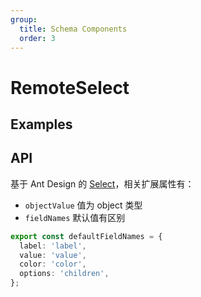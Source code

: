 ```yaml
---
group:
  title: Schema Components
  order: 3
---
```


# RemoteSelect

## Examples

<code src="./demos/demo1.tsx"></code>

## API

基于 Ant Design 的 [Select](https://ant.design/components/select/#API)，相关扩展属性有：

- `objectValue` 值为 object 类型
- `fieldNames` 默认值有区别

```ts
export const defaultFieldNames = {
  label: 'label',
  value: 'value',
  color: 'color',
  options: 'children',
};
```

